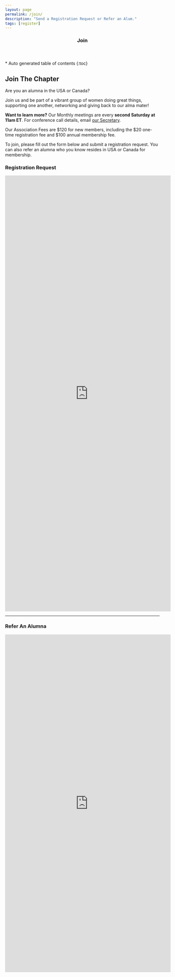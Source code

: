 ```yaml
---
layout: page
permalink: /join/
description: "Send a Registration Request or Refer an Alum."
tags: [register]
---
```



<section id="table-of-contents" class="toc">
  <header>
    <h3 >Join</h3>
  </header>
<div id="drawer" markdown="1">
*  Auto generated table of contents
{:toc}
</div>
</section><!-- /#table-of-contents -->


## Join The Chapter
Are you an alumna in the USA or Canada?

Join us and be part of a vibrant group of women doing great things, supporting one another, networking and giving back to our alma mater!

**Want to learn more?**
Our Monthly meetings are every **second Saturday at 11am ET**. For conference call details, email [our Secretary](mailto:ijeoma.ejiofor@fggconitsha.com).

Our Association Fees are $120 for new members, including the $20 one-time registration fee and $100 annual membership fee.

To join, please fill out the form below and submit a registration request. You can also refer an alumna who you know resides in USA or Canada for membership.

### Registration Request
<iframe src="https://docs.google.com/forms/d/1TYzcvzzAS5EP6TpK9YKKQVIkDnyN7WRP0U6FJTHx_9M/viewform?embedded=true" width="540" height="1420" frameborder="0" marginheight="0" marginwidth="0">Loading...</iframe>

<hr>

### Refer An Alumna
<iframe src="https://docs.google.com/forms/d/1aGEGVv6uhZ7FcwdO2hVmDcj1ZMQNWkerX_BJb_9m7rI/viewform?embedded=true" width="540" height="1100" frameborder="0" marginheight="0" marginwidth="0">Loading...</iframe>
